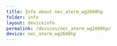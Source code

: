 ```yaml
---
title: Info about nec_aterm_wg2600hp
folder: info
layout: deviceinfo
permalink: /devices/nec_aterm_wg2600hp/
device: nec_aterm_wg2600hp
---
```

